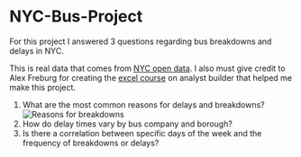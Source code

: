# NYC-Bus-Project
For this project I answered 3 questions regarding bus breakdowns and delays in NYC.

This is real data that comes from [NYC open data](https://data.cityofnewyork.us/Transportation/Bus-Breakdown-and-Delays/ez4e-fazm/data_preview). I also must give credit to Alex Freburg for creating the [excel course](https://www.analystbuilder.com/courses/excel-for-data-analytics) on analyst builder that helped me make this project.

1.  What are the most common reasons for delays and breakdowns?
    ![Reasons for breakdowns](/Users/ajcarpinello/Pictures/Picture1.png)
3.  How do delay times vary by bus company and borough?
4.  Is there a correlation between specific days of the week and the frequency of breakdowns or delays?

